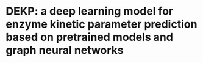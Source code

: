 # DEKP: a deep learning model for enzyme kinetic parameter prediction based on pretrained models and graph neural networks

